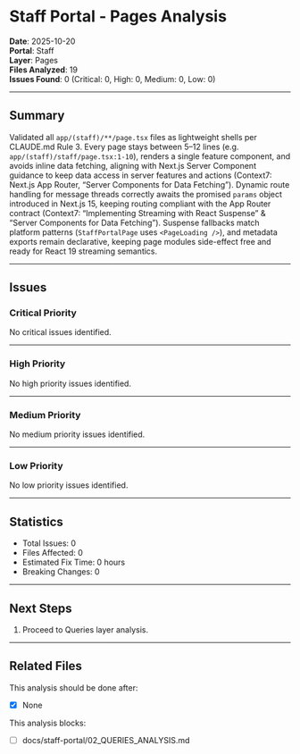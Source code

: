 # Staff Portal - Pages Analysis

**Date**: 2025-10-20  
**Portal**: Staff  
**Layer**: Pages  
**Files Analyzed**: 19  
**Issues Found**: 0 (Critical: 0, High: 0, Medium: 0, Low: 0)

---

## Summary

Validated all `app/(staff)/**/page.tsx` files as lightweight shells per CLAUDE.md Rule 3. Every page stays between 5–12 lines (e.g. `app/(staff)/staff/page.tsx:1-10`), renders a single feature component, and avoids inline data fetching, aligning with Next.js Server Component guidance to keep data access in server features and actions (Context7: Next.js App Router, “Server Components for Data Fetching”). Dynamic route handling for message threads correctly awaits the promised `params` object introduced in Next.js 15, keeping routing compliant with the App Router contract (Context7: “Implementing Streaming with React Suspense” & “Server Components for Data Fetching”). Suspense fallbacks match platform patterns (`StaffPortalPage` uses `<PageLoading />`), and metadata exports remain declarative, keeping page modules side-effect free and ready for React 19 streaming semantics.

---

## Issues

### Critical Priority

No critical issues identified.

---

### High Priority

No high priority issues identified.

---

### Medium Priority

No medium priority issues identified.

---

### Low Priority

No low priority issues identified.

---

## Statistics

- Total Issues: 0
- Files Affected: 0
- Estimated Fix Time: 0 hours
- Breaking Changes: 0

---

## Next Steps

1. Proceed to Queries layer analysis.

---

## Related Files

This analysis should be done after:
- [x] None

This analysis blocks:
- [ ] docs/staff-portal/02_QUERIES_ANALYSIS.md

